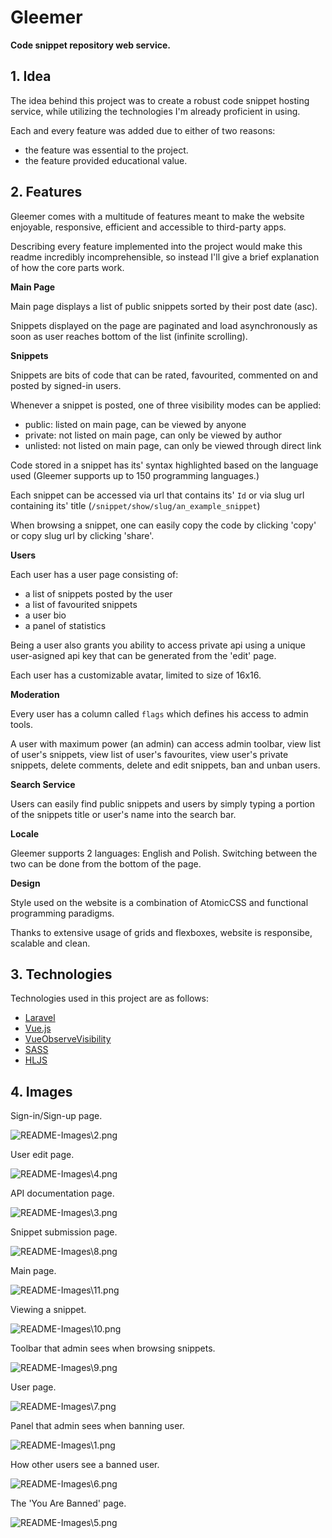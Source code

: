 # Gleemer

**Code snippet repository web service.**

## 1. Idea

The idea behind this project was to create a robust code snippet hosting service, while utilizing the technologies I'm already proficient in using.

Each and every feature was added due to either of two reasons:

- the feature was essential to the project.
- the feature provided educational value.



## 2. Features

Gleemer comes with a multitude of features meant to make the website enjoyable, responsive, efficient and accessible to third-party apps.

Describing every feature implemented into the project would make this readme incredibly incomprehensible, so instead I'll give a brief explanation of how the core parts work.



**Main Page**

Main page displays a list of public snippets sorted by their post date (asc).

Snippets displayed on the page are paginated and load asynchronously as soon as user reaches bottom of the list (infinite scrolling).



**Snippets**

Snippets are bits of code that can be rated, favourited, commented on and posted by signed-in users.

Whenever a snippet is posted, one of three visibility modes can be applied:

- public: listed on main page, can be viewed by anyone
- private: not listed on main page, can only be viewed by author
- unlisted: not listed on main page, can only be viewed through direct link

Code stored in a snippet has its' syntax highlighted based on the language used (Gleemer supports up to 150 programming languages.)

Each snippet can be accessed via url that contains its' `Id` or via slug url containing its' title (`/snippet/show/slug/an_example_snippet`)

When browsing a snippet, one can easily copy the code by clicking 'copy' or copy slug url by clicking 'share'.



**Users**

Each user has a user page consisting of:

- a list of snippets posted by the user
- a list of favourited snippets
- a user bio
- a panel of statistics

Being a user also grants you ability to access private api using a unique user-asigned api key that can be generated from the 'edit' page.

Each user has a customizable avatar, limited to size of 16x16.



**Moderation**

Every user has a column called `flags` which defines his access to admin tools.

A user with maximum power (an admin) can access admin toolbar, view list of user's snippets, view list of user's favourites, view user's private snippets, delete comments, delete and edit snippets, ban and unban users.



**Search Service**

Users can easily find public snippets and users by simply typing a portion of the snippets title or user's name into the search bar.



**Locale**

Gleemer supports 2 languages: English and Polish.
Switching between the two can be done from the bottom of the page.



**Design**

Style used on the website is a combination of AtomicCSS and functional programming paradigms.

Thanks to extensive usage of grids and flexboxes, website is responsibe, scalable and clean.



## 3. Technologies

Technologies used in this project are as follows:

- [Laravel](https://laravel.com/)
- [Vue.js](https://vuejs.org/)
- [VueObserveVisibility](https://github.com/Akryum/vue-observe-visibility)
- [SASS](https://sass-lang.com/)
- [HLJS]([https://highlightjs.org](https://highlightjs.org/))



## 4. Images

Sign-in/Sign-up page.

![README-Images\2.png](README-Images\2.png)

User edit page.

![README-Images\4.png](README-Images\4.png)

API documentation page.

![README-Images\3.png](README-Images\3.png)

Snippet submission page.

![README-Images\8.png](README-Images\8.png)

Main page.

![README-Images\11.png](README-Images\11.png)

Viewing a snippet.

![README-Images\10.png](README-Images\10.png)

Toolbar that admin sees when browsing snippets.

![README-Images\9.png](README-Images\9.png)

User page.

![README-Images\7.png](README-Images\7.png)

Panel that admin sees when banning user.

![README-Images\1.png](README-Images\1.png)

How other users see a banned user.

![README-Images\6.png](README-Images\6.png)

The 'You Are Banned' page.

![README-Images\5.png](README-Images\5.png)